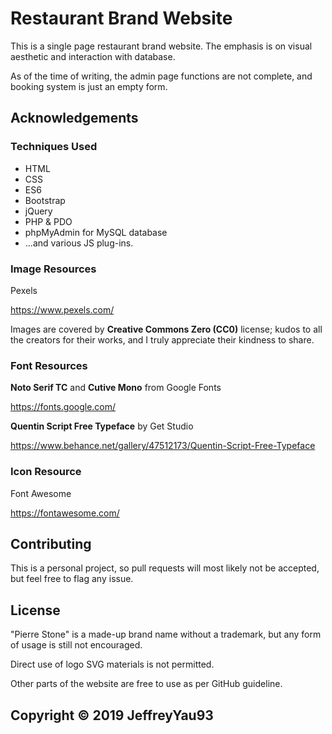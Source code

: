 # Restaurant Brand Website

This is a single page restaurant brand website. The emphasis is on visual aesthetic and interaction with database.

As of the time of writing, the admin page functions are not complete, and booking system is just an empty form.

## Acknowledgements

### Techniques Used

* HTML
* CSS
* ES6
* Bootstrap
* jQuery
* PHP & PDO
* phpMyAdmin for MySQL database
* ...and various JS plug-ins.

### Image Resources

Pexels

<https://www.pexels.com/>

Images are covered by **Creative Commons Zero (CC0)** license; kudos to all the creators for their works, and I truly appreciate their kindness to share.

### Font Resources

**Noto Serif TC** and **Cutive Mono** from Google Fonts

<https://fonts.google.com/>

**Quentin Script Free Typeface** by Get Studio

<https://www.behance.net/gallery/47512173/Quentin-Script-Free-Typeface>

### Icon Resource

Font Awesome

<https://fontawesome.com/>

## Contributing

This is a personal project, so pull requests will most likely not be accepted, but feel free to flag any issue.

## License

"Pierre Stone" is a made-up brand name without a trademark, but any form of usage is still not encouraged.

Direct use of logo SVG materials is not permitted.

Other parts of the website are free to use as per GitHub guideline.

## Copyright &copy; 2019 JeffreyYau93
